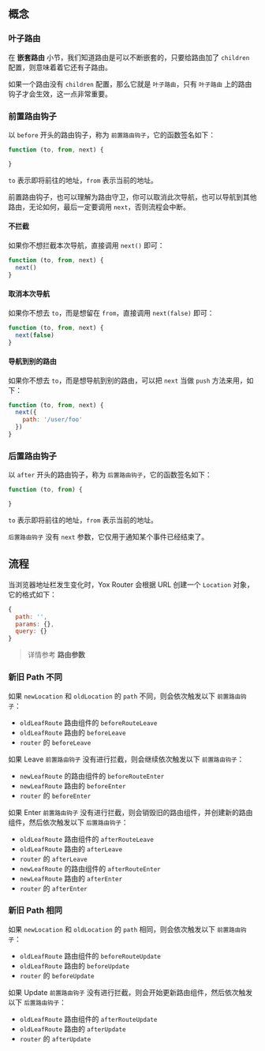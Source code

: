 ## 概念

### 叶子路由

在 **嵌套路由** 小节，我们知道路由是可以不断嵌套的，只要给路由加了 `children` 配置，则意味着着它还有子路由。

如果一个路由没有 `children` 配置，那么它就是 `叶子路由`，只有 `叶子路由` 上的路由钩子才会生效，这一点非常重要。

### 前置路由钩子

以 `before` 开头的路由钩子，称为 `前置路由钩子`，它的函数签名如下：

```js
function (to, from, next) {

}
```

`to` 表示即将前往的地址，`from` 表示当前的地址。

前置路由钩子，也可以理解为路由守卫，你可以取消此次导航，也可以导航到其他路由，无论如何，最后一定要调用 `next`，否则流程会中断。

#### 不拦截

如果你不想拦截本次导航，直接调用 `next()` 即可：

```js
function (to, from, next) {
  next()
}
```

#### 取消本次导航

如果你不想去 `to`，而是想留在 `from`，直接调用 `next(false)` 即可：

```js
function (to, from, next) {
  next(false)
}
```

#### 导航到别的路由

如果你不想去 `to`，而是想导航到别的路由，可以把 `next` 当做 `push` 方法来用，如下：

```js
function (to, from, next) {
  next({
    path: '/user/foo'
  })
}
```

### 后置路由钩子

以 `after` 开头的路由钩子，称为 `后置路由钩子`，它的函数签名如下：

```js
function (to, from) {

}
```

`to` 表示即将前往的地址，`from` 表示当前的地址。

`后置路由钩子` 没有 `next` 参数，它仅用于通知某个事件已经结束了。

## 流程

当浏览器地址栏发生变化时，Yox Router 会根据 URL 创建一个 `Location` 对象，它的格式如下：

```js
{
  path: '',
  params: {},
  query: {}
}
```

> 详情参考 **路由参数**

### 新旧 Path 不同

如果 `newLocation` 和 `oldLocation` 的 `path` 不同，则会依次触发以下 `前置路由钩子`：

* `oldLeafRoute` 路由组件的 `beforeRouteLeave`
* `oldLeafRoute` 路由的 `beforeLeave`
* `router` 的 `beforeLeave`

如果 Leave `前置路由钩子` 没有进行拦截，则会继续依次触发以下 `前置路由钩子`：

* `newLeafRoute` 的路由组件的 `beforeRouteEnter`
* `newLeafRoute` 路由的 `beforeEnter`
* `router` 的 `beforeEnter`

如果 Enter `前置路由钩子` 没有进行拦截，则会销毁旧的路由组件，并创建新的路由组件，然后依次触发以下 `后置路由钩子`：

* `oldLeafRoute` 路由组件的 `afterRouteLeave`
* `oldLeafRoute` 路由的 `afterLeave`
* `router` 的 `afterLeave`
* `newLeafRoute` 的路由组件的 `afterRouteEnter`
* `newLeafRoute` 路由的 `afterEnter`
* `router` 的 `afterEnter`

### 新旧 Path 相同

如果 `newLocation` 和 `oldLocation` 的 `path` 相同，则会依次触发以下 `前置路由钩子`：

* `oldLeafRoute` 路由组件的 `beforeRouteUpdate`
* `oldLeafRoute` 路由的 `beforeUpdate`
* `router` 的 `beforeUpdate`

如果 Update `前置路由钩子` 没有进行拦截，则会开始更新路由组件，然后依次触发以下 `后置路由钩子`：

* `oldLeafRoute` 路由组件的 `afterRouteUpdate`
* `oldLeafRoute` 路由的 `afterUpdate`
* `router` 的 `afterUpdate`